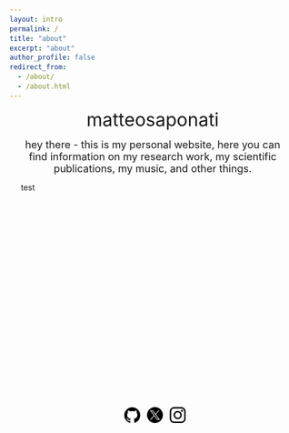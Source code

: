 ```yaml
---
layout: intro
permalink: /
title: "about"
excerpt: "about"
author_profile: false
redirect_from: 
  - /about/
  - /about.html
---
```



<div style="margin-right: 20px;">
<div style="margin-left: 20px;">

<font size="6"> <p style="text-align: center;"> matteosaponati </p></font> 

<font size="4"> <p style="text-align: center;">hey there - this is my personal website, here you can find information on my research work, my scientific publications, my music, and other things. </p></font> 

<p style="text-align: center;">
<p style="margin-bottom:10cm;">test</p>
</p>

<p style="text-align: center;">
 <a href="https://github.com/matteosaponati" target="_blank"><span style="display: inline-block; vertical-align: middle; margin-left: 8px;"><img src="/images/general/github_icon.png" alt="Icon" style="width: 2em; height: 2em;"></span></a>
  <a href="https://twitter.com/matteosaponati" target="_blank"><span style="display: inline-block; vertical-align: middle; margin-left: 8px;"><img src="/images/general/x_icon.png" alt="Icon" style="width: 2em; height: 2em;"></span></a>
   <a href="https://www.instagram.com/matteosaponati/" target="_blank"><span style="display: inline-block; vertical-align: middle; margin-left: 8px;"><img src="/images/general/instagram_icon.png" alt="Icon" style="width: 2em; height: 2em;"></span></a>  
</p>

